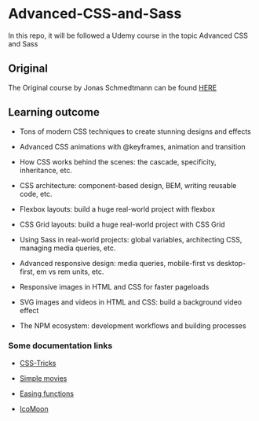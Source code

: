 # Advanced-CSS-and-Sass

In this repo, it will be followed a Udemy course in the topic Advanced CSS and Sass

## Original

The Original course by Jonas Schmedtmann can be found [HERE](https://www.udemy.com/course/advanced-css-and-sass)

## Learning outcome

- Tons of modern CSS techniques to create stunning designs and effects

- Advanced CSS animations with @keyframes, animation and transition

- How CSS works behind the scenes: the cascade, specificity, inheritance, etc.

- CSS architecture: component-based design, BEM, writing reusable code, etc.

- Flexbox layouts: build a huge real-world project with flexbox

- CSS Grid layouts: build a huge real-world project with CSS Grid

- Using Sass in real-world projects: global variables, architecting CSS, managing media queries, etc.

- Advanced responsive design: media queries, mobile-first vs desktop-first, em vs rem units, etc.

- Responsive images in HTML and CSS for faster pageloads

- SVG images and videos in HTML and CSS: build a background video effect

- The NPM ecosystem: development workflows and building processes

### Some documentation links

- [CSS-Tricks](https://css-tricks.com)

- [Simple movies](https://cover.co)

- [Easing functions](https://easings.net)

- [IcoMoon](https://icomoon.io)
